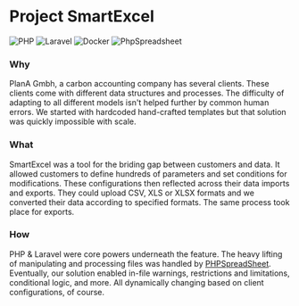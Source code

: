 # Project SmartExcel
![PHP](https://img.shields.io/badge/PHP-777BB4?logo=php&logoColor=white) ![Laravel](https://img.shields.io/badge/Laravel-FF2D20?logo=laravel&logoColor=white) ![Docker](https://img.shields.io/badge/Docker-2496ED?logo=docker&logoColor=white) ![PhpSpreadsheet](https://img.shields.io/badge/PhpSpreadsheet-00AEEF?logo=php&logoColor=white)

### Why
PlanA Gmbh, a carbon accounting company has several clients. These clients come with different data structures and processes. The difficulty of adapting to all different models isn't helped further by common human errors. We started with hardcoded hand-crafted templates but that solution was quickly impossible with scale.

### What
SmartExcel was a tool for the briding gap between customers and data. It allowed customers to define hundreds of parameters and set conditions for modifications. These configurations then reflected across their data imports and exports. They could upload CSV, XLS or XLSX formats and we converted their data according to specified formats. The same process took place for exports.

### How
PHP & Laravel were core powers underneath the feature. The heavy lifting of manipulating and processing files was handled by [PHPSpreadSheet](https://github.com/PHPOffice/PhpSpreadsheet). Eventually, our solution enabled in-file warnings, restrictions and limitations, conditional logic, and more. All dynamically changing based on client configurations, of course. 
